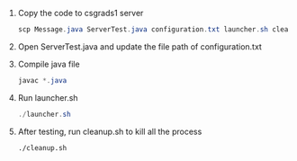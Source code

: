 1. Copy the code to csgrads1 server

   ```powershell
   scp Message.java ServerTest.java configuration.txt launcher.sh cleanup.sh netid@csgrads1:/PROJECT_DIR
   ```

2. Open ServerTest.java and update the file path of configuration.txt

3. Compile java file

   ```powershell
   javac *.java
   ```

4. Run launcher.sh

   ```powershell
   ./launcher.sh
   ```

5. After testing, run cleanup.sh to kill all the process

   ``` spreadsheet
   ./cleanup.sh
   ```

   

